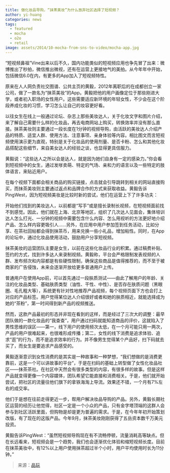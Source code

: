 ```yaml
---
title: 做化妆品导购，“抹茶美妆”为什么放弃社区选择了短视频？
author: yi-huang
categories: news
tags:
  - featured
  - mocha
  - o2o
  - retail
image: assets/2014/10-mocha-from-sns-to-video/mocha-app.jpg
---
```


“短视频鼻祖”Vine出来以后不久，国内功能类似的短视频应用也争先冒了出来：微博推出了秒拍，微信推出微视，还有在运营上更接地气的美拍。从今年年中开始，包括微信6.0在内，有更多的App加入了短视频特性。

原来在人人网负责社交图谱、公共主页的黄毅，2012年离职后的在成都创立一家公司，做了一款名为“抹茶美妆”的App。黄毅把他的用户画像定位于那些刚进大学，或者初入职场的女性用户。这些需要适应新环境的年轻女性，不少会在这个阶段养成化妆的习惯，学习怎么让自己的妆容更好看。

以往女生在线上一般通过论坛、杂志上那些美妆达人，关于化妆文字和图片介绍，来了解自己需要什么样的化妆品，再去电商网站上购买，转换效率并没有那么直接。抹茶美妆则主要通过一段长度在1分钟的视频导购，由活跃的美妆达人介绍产品的特质、适宜人群、使用方法、注意事项、亲身体验等内容。相比图文而言短视频使用演示更为直观，特别是关于化妆品的使用剂量、是否卡粉、怎么和其他化妆品搭配这些细节，来自美女达人的经验之谈，也显得更具信服力。

黄毅说：“这些达人之所以会是达人，就是因为她们自身有一定的感染力。”你会看到短视频中的女生，通过发嗲卖萌、特定的气场、亲和力的语言以及一些特定的肢体语言，来贴近用户。

在每个视频下面都会相关商品的购买链接，点击就会引导跳转到相关的网站直接购买，而抹茶美妆则主要通过返点和品牌合作的方式来获取收益。黄毅告诉PingWest，因为短视频美妆是比较时新的尝试，他们在运营上下了许多功夫：

开始他们找到的美妆达人，以前都是“写手”或是擅长录制长视频，在短视频面前找不到感觉。因此，他们就在上海、北京等地区，组织了几次达人见面会，集体培训达人怎么打光、一分钟的视频中需要包含什么内容、怎么用视听的方法更好地介绍产品、怎么样内容更吸引人……另外，在应用中用户参加签到任务活动，比如分享、在茶社回帖都会得到抹茶币，用来兑换一些小礼品，增加粘性。同时，在App的论坛中，通过化妆品使用活动，鼓励用户分享短视频。

抹茶美妆的运营团队主要是女生，以前在这些化妆品行业的积累。通过稿费补贴、签约的方式，找到许多达人来录制视频。黄毅称，平台会严格限制发表视频的人群、发布频次和内容都是有些硬性限制，确保这些商品是值得推荐的，而不至于被商家的广告侵蚀，未来会逐渐开放给更多普通用户上传。

普通用户在使用App前，可以首先通过一段肤质测试——由此了解用户的年龄、关注的化妆品类型、基础肤质类型（油性、干性、中性）、是否存在肤质问题（黑眼圈、毛孔粗大等），系统更有针对性地推荐产品视频，每个视频页面下方也会打上对应的产品标签。用户觉得某位达人介绍很好或者和她的肤质相近，就能选择成为她的“茶粉”，第一时间得到新产品的视频推送。

然而，这款产品最初的形态并非现在看到的这样，而是经过了三次大的调整：最早团队做的一款化妆品的“我查查”，用户通过扫码就能知道商品的评价，这就陷入了男性思维的误区——第一，线下用户的使用频次太低，在一个月可能只用一两次，产品的用户很难起来，也很难形成传播；第二，女性的线下消费是追求体验、追求“逛”的行为，而不是追求效率的行为。并不像男生觉得某个产品好，扫下码就去买了，而女生是要追求产品感受的。

黄毅逐渐意识到女性消费的是其实是一种故事和一种梦想，“我们想做的是消费更靠前，这是一个可以讲故事的平台”，于是在扫码的基础上转型做了女性化妆品社区——抹茶茶社。在社区中天然会有很多类型的内容，有很多样的故事。但是这样产品就变得更像一个内容媒体，团队希望它能直接和消费相关。于是，他们就开始尝试，把社区的流量往他们旗下的拿铁海淘上导流。效果还不错，一个月有7%左右的成交率。

他们于是想在往前走得更近一步，帮用户解决妆品导购的产品。另外，黄毅长期社区运营的经历让他觉得，社区一定是一个小众的产品，只有金字塔顶端的这群人会参与到社区活跃里面，但购物是却是更为普遍的需求。于是，在今年年初开始策划改版，有了现在的这版产品。今年9月，抹茶美妆刚刚获得了五岳资本数千万美元投资。

黄毅告诉PingWest：“虽然短视频导购现在有不流畅停顿，流量消耗高等缺点。但在长远看来，短视频会是一个趋势，我们也会逐渐优化体验和缩短视频长度。目前在抹茶美妆中，有12%以上用户使用抹茶超过半个小时，用户平均使用时长为11分钟。”

> 来源：[品玩](https://www.pingwest.com/a/37724)
